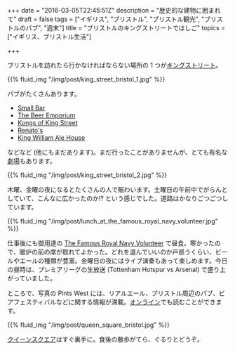 +++
date = "2016-03-05T22:45:51Z"
description = "歴史的な建物に囲まれて"
draft = false
tags = ["イギリス", "ブリストル", "ブリストル観光", "ブリストルのパブ", "週末"]
title = "ブリストルのキングストリートではしご"
topics = ["イギリス、ブリストル生活"]

+++

ブリストルを訪れたら行かなければならない場所の 1 つが[キングストリート](https://en.wikipedia.org/wiki/King_Street,_Bristol)。

{{% fluid_img "/img/post/king_street_bristol_1.jpg" %}}

<!--more-->

パブがたくさんあります。

- [Small Bar](http://www.smallbar.co.uk/)
- [The Beer Emporium](http://thebeeremporium.net/)
- [Kongs of King Street](http://www.kongs-bristol.com/)
- [Renato's](https://renatosbristol.wordpress.com/)
- [King William Ale House](https://en.wikipedia.org/wiki/King_William_Ale_House)

などなど (他にもまだあります)。まだ行ったことがありませんが、とても有名な[劇場](http://www.bristololdvic.org.uk/)もあります。

{{% fluid_img "/img/post/king_street_bristol_2.jpg" %}}

木曜、金曜の夜になるとたくさんの人で賑わいます。土曜日の午前中でがらんとしていて、こんなに広かったのか!? という感じでした。道路はかなりごつごつしています。

{{% fluid_img "/img/post/lunch_at_the_famous_royal_navy_volunteer.jpg" %}}

仕事後にも御用達の [The Famous Royal Navy Volunteer](http://navyvolunteer.co.uk/) で昼食。寒かったので、暖炉の前の席が取れてよかった。どれを選んでいいのか戸惑うくらい、ビールやエールの種類が豊富。金曜日の夜にはライブ演奏もあって楽しめます。今日の昼時は、プレミアリーグの生放送 (Tottenham Hotspur vs Arsenal) で盛り上がっていました。

ところで、写真の Pints West には、リアルエール、ブリストル周辺のパブ、ビアフェスティバルなどに関する情報が満載。[オンライン](http://www.camrabristol.org.uk/pintswest.html)でも読むことができます。

{{% fluid_img "/img/post/queen_square_bristol.jpg" %}}

[クイーンスクエア](https://en.wikipedia.org/wiki/Queen_Square,_Bristol)はすぐ裏手に。食後の散歩がてら、ぐるりとどうぞ。